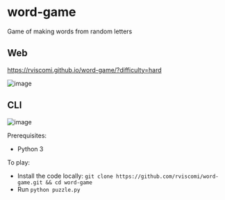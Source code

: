 # word-game
Game of making words from random letters

## Web

https://rviscomi.github.io/word-game/?difficulty=hard

![image](https://user-images.githubusercontent.com/1120896/83701357-6b00fd00-a5d7-11ea-83a1-bfd1f7570b04.png)

## CLI

![image](https://user-images.githubusercontent.com/1120896/82783647-e1aa3780-9e2c-11ea-9875-e0925d4f417b.png)

Prerequisites:
- Python 3

To play:
- Install the code locally:
  `git clone https://github.com/rviscomi/word-game.git && cd word-game`
- Run `python puzzle.py`